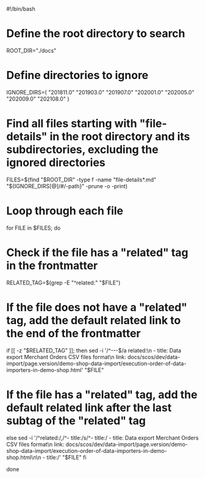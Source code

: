 #!/bin/bash

# Define the root directory to search
ROOT_DIR="./docs"

# Define directories to ignore
IGNORE_DIRS=( "201811.0" "201903.0" "201907.0" "202001.0" "202005.0" "202009.0" "202108.0" )

# Find all files starting with "file-details" in the root directory and its subdirectories, excluding the ignored directories
FILES=$(find "$ROOT_DIR" -type f -name "file-details*.md" "${IGNORE_DIRS[@]/#/-path}" -prune -o -print)

# Loop through each file
for FILE in $FILES; do

  # Check if the file has a "related" tag in the frontmatter
  RELATED_TAG=$(grep -E "^related:" "$FILE")

  # If the file does not have a "related" tag, add the default related link to the end of the frontmatter
  if [[ -z "$RELATED_TAG" ]]; then
    sed -i '/^---$/a related:\n  - title: Data export Merchant Orders CSV files format\n    link: docs/scos/dev/data-import/page.version/demo-shop-data-import/execution-order-of-data-importers-in-demo-shop.html' "$FILE"
  # If the file has a "related" tag, add the default related link after the last subtag of the "related" tag
  else
    sed -i '/^related:/,/^- title:/s/^- title:/  - title: Data export Merchant Orders CSV files format\n    link: docs\/scos\/dev\/data-import\/page.version\/demo-shop-data-import\/execution-order-of-data-importers-in-demo-shop.html\n\n  - title:/' "$FILE"
  fi

done
